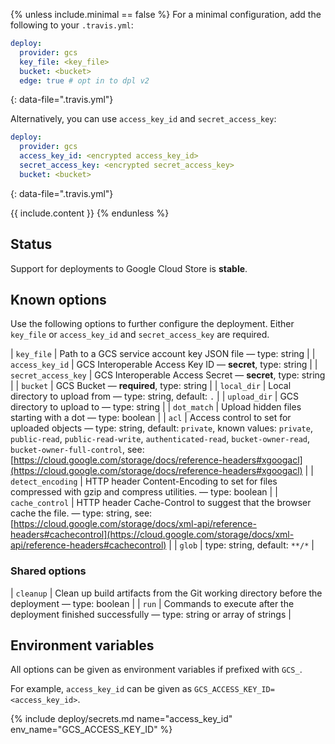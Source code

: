 {% unless include.minimal == false %}
For a minimal configuration, add the following to your `.travis.yml`:

```yaml
deploy:
  provider: gcs
  key_file: <key_file>
  bucket: <bucket>
  edge: true # opt in to dpl v2
```
{: data-file=".travis.yml"}

Alternatively, you can use `access_key_id` and `secret_access_key`:

```yaml
deploy:
  provider: gcs
  access_key_id: <encrypted access_key_id>
  secret_access_key: <encrypted secret_access_key>
  bucket: <bucket>
```
{: data-file=".travis.yml"}


{{ include.content }}
{% endunless %}

## Status

Support for deployments to Google Cloud Store is **stable**.
## Known options

Use the following options to further configure the deployment. Either `key_file` or `access_key_id` and `secret_access_key` are required.

| `key_file` | Path to a GCS service account key JSON file &mdash; type: string |
| `access_key_id` | GCS Interoperable Access Key ID &mdash; **secret**, type: string |
| `secret_access_key` | GCS Interoperable Access Secret &mdash; **secret**, type: string |
| `bucket` | GCS Bucket &mdash; **required**, type: string |
| `local_dir` | Local directory to upload from &mdash; type: string, default: `.` |
| `upload_dir` | GCS directory to upload to &mdash; type: string |
| `dot_match` | Upload hidden files starting with a dot &mdash; type: boolean |
| `acl` | Access control to set for uploaded objects &mdash; type: string, default: `private`, known values: `private`, `public-read`, `public-read-write`, `authenticated-read`, `bucket-owner-read`, `bucket-owner-full-control`, see: [https://cloud.google.com/storage/docs/reference-headers#xgoogacl](https://cloud.google.com/storage/docs/reference-headers#xgoogacl) |
| `detect_encoding` | HTTP header Content-Encoding to set for files compressed with gzip and compress utilities. &mdash; type: boolean |
| `cache_control` | HTTP header Cache-Control to suggest that the browser cache the file. &mdash; type: string, see: [https://cloud.google.com/storage/docs/xml-api/reference-headers#cachecontrol](https://cloud.google.com/storage/docs/xml-api/reference-headers#cachecontrol) |
| `glob` | type: string, default: `**/*` |

### Shared options

| `cleanup` | Clean up build artifacts from the Git working directory before the deployment &mdash; type: boolean |
| `run` | Commands to execute after the deployment finished successfully &mdash; type: string or array of strings |

## Environment variables

All options can be given as environment variables if prefixed with `GCS_`.

For example, `access_key_id` can be given as `GCS_ACCESS_KEY_ID=<access_key_id>`.

{% include deploy/secrets.md name="access_key_id" env_name="GCS_ACCESS_KEY_ID" %}
